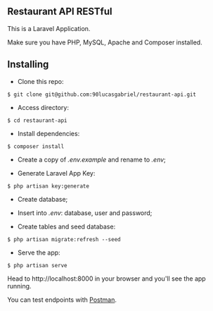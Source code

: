 ## Restaurant API RESTful
This is a Laravel Application.

Make sure you have PHP, MySQL, Apache and Composer installed.

## Installing
- Clone this repo:
```
$ git clone git@github.com:90lucasgabriel/restaurant-api.git
```
- Access directory:
```
$ cd restaurant-api
```
- Install dependencies:
```
$ composer install
```
- Create a copy of *.env.example* and rename to *.env*;

- Generate Laravel App Key:
```
$ php artisan key:generate
```
- Create database;

- Insert into *.env*: database, user and password;

- Create tables and seed database:
```
$ php artisan migrate:refresh --seed
```
- Serve the app:
```
$ php artisan serve
```

Head to http://localhost:8000 in your browser and you'll see the app running.

You can test endpoints with [Postman](https://www.getpostman.com/).
